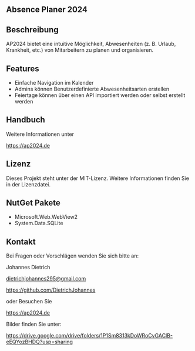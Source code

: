 ## **A**bsence **P**laner 2024

## Beschreibung

AP2024 bietet eine intuitive Möglichkeit, Abwesenheiten (z. B. Urlaub, Krankheit, etc.) von Mitarbeitern zu planen und organisieren. 

## Features


+ Einfache Navigation im Kalender
+ Admins können Benutzerdefinierte Abwesenheitsarten erstellen 
+ Feiertage können über einen API importiert werden oder selbst erstellt werden

## Handbuch

Weitere Informationen unter

https://ap2024.de


## Lizenz

Dieses Projekt steht unter der MIT-Lizenz. Weitere Informationen finden Sie in der Lizenzdatei.


## NutGet Pakete

+ Microsoft.Web.WebView2
+ System.Data.SQLite

## Kontakt

Bei Fragen oder Vorschlägen wenden Sie sich bitte an:

Johannes Dietrich

dietrichjohannes295@gmail.com

https://github.com/DietrichJohannes

oder Besuchen Sie

https://ap2024.de

Bilder finden Sie unter:

https://drive.google.com/drive/folders/1P1Sm8313kDoWRoCvGAClB-eEQYozBHDQ?usp=sharing

